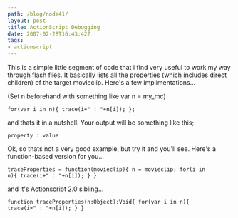 ```yaml
---
path: /blog/node41/
layout: post
title: ActionScript Debugging
date: 2007-02-28T16:43:42Z
tags:
- actionscript
---
```


This is a simple little segment of code that i find very useful to work my way through flash files. It basically lists all the properties (which includes direct children) of the target movieclip. Here's a few implimentations...

(Set n beforehand with something like var n = my_mc)

<code>for(var i in n){
trace(i+" : "+n[i]);
};</code>

and thats it in a nutshell. Your output will be something like this;

<code>property : value</code>

Ok, so thats not a very good example, but try it and you'll see.
Here's a function-based version for you...

<code>traceProperties = function(movieclip){
n = movieclip;
for(i in n){
trace(i+" : "+n[i]);
}
}</code>

and it's Actionscript 2.0 sibling...

<code>function traceProperties(n:Object):Void{
for(var i in n){
trace(i+" : "+n[i]);
}
}</code>